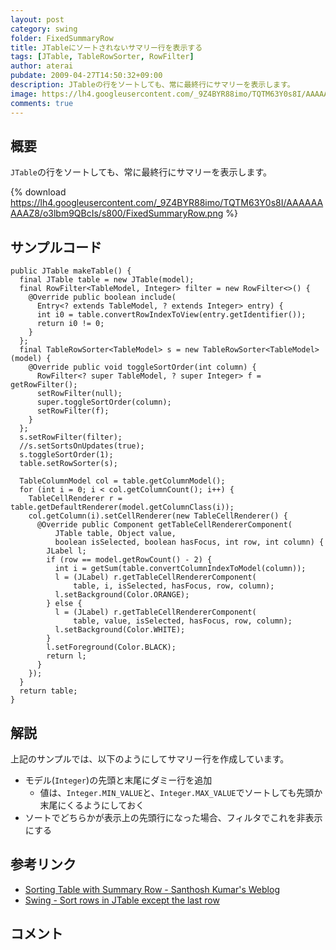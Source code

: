 ```yaml
---
layout: post
category: swing
folder: FixedSummaryRow
title: JTableにソートされないサマリー行を表示する
tags: [JTable, TableRowSorter, RowFilter]
author: aterai
pubdate: 2009-04-27T14:50:32+09:00
description: JTableの行をソートしても、常に最終行にサマリーを表示します。
image: https://lh4.googleusercontent.com/_9Z4BYR88imo/TQTM63Y0s8I/AAAAAAAAAZ8/o3lbm9QBcIs/s800/FixedSummaryRow.png
comments: true
---
```

## 概要
`JTable`の行をソートしても、常に最終行にサマリーを表示します。

{% download https://lh4.googleusercontent.com/_9Z4BYR88imo/TQTM63Y0s8I/AAAAAAAAAZ8/o3lbm9QBcIs/s800/FixedSummaryRow.png %}

## サンプルコード
<pre class="prettyprint"><code>public JTable makeTable() {
  final JTable table = new JTable(model);
  final RowFilter&lt;TableModel, Integer&gt; filter = new RowFilter&lt;&gt;() {
    @Override public boolean include(
      Entry&lt;? extends TableModel, ? extends Integer&gt; entry) {
      int i0 = table.convertRowIndexToView(entry.getIdentifier());
      return i0 != 0;
    }
  };
  final TableRowSorter&lt;TableModel&gt; s = new TableRowSorter&lt;TableModel&gt;(model) {
    @Override public void toggleSortOrder(int column) {
      RowFilter&lt;? super TableModel, ? super Integer&gt; f = getRowFilter();
      setRowFilter(null);
      super.toggleSortOrder(column);
      setRowFilter(f);
    }
  };
  s.setRowFilter(filter);
  //s.setSortsOnUpdates(true);
  s.toggleSortOrder(1);
  table.setRowSorter(s);

  TableColumnModel col = table.getColumnModel();
  for (int i = 0; i &lt; col.getColumnCount(); i++) {
    TableCellRenderer r = table.getDefaultRenderer(model.getColumnClass(i));
    col.getColumn(i).setCellRenderer(new TableCellRenderer() {
      @Override public Component getTableCellRendererComponent(
          JTable table, Object value,
          boolean isSelected, boolean hasFocus, int row, int column) {
        JLabel l;
        if (row == model.getRowCount() - 2) {
          int i = getSum(table.convertColumnIndexToModel(column));
          l = (JLabel) r.getTableCellRendererComponent(
              table, i, isSelected, hasFocus, row, column);
          l.setBackground(Color.ORANGE);
        } else {
          l = (JLabel) r.getTableCellRendererComponent(
              table, value, isSelected, hasFocus, row, column);
          l.setBackground(Color.WHITE);
        }
        l.setForeground(Color.BLACK);
        return l;
      }
    });
  }
  return table;
}
</code></pre>

## 解説
上記のサンプルでは、以下のようにしてサマリー行を作成しています。

- モデル(`Integer`)の先頭と末尾にダミー行を追加
    - 値は、`Integer.MIN_VALUE`と、`Integer.MAX_VALUE`でソートしても先頭か末尾にくるようにしておく
- ソートでどちらかが表示上の先頭行になった場合、フィルタでこれを非表示にする

<!-- dummy comment line for breaking list -->

## 参考リンク
- [Sorting Table with Summary Row - Santhosh Kumar's Weblog](http://www.jroller.com/santhosh/date/20070812)
- [Swing - Sort rows in JTable except the last row](https://community.oracle.com/thread/1356123)

<!-- dummy comment line for breaking list -->

## コメント
